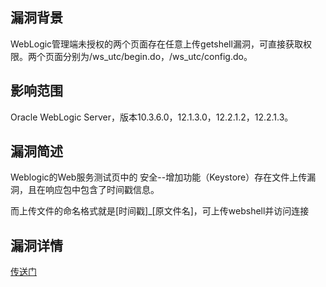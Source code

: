 ## 漏洞背景

WebLogic管理端未授权的两个页面存在任意上传getshell漏洞，可直接获取权限。两个页面分别为/ws_utc/begin.do，/ws_utc/config.do。

## 影响范围

Oracle WebLogic Server，版本10.3.6.0，12.1.3.0，12.2.1.2，12.2.1.3。

## 漏洞简述

Weblogic的Web服务测试页中的 安全--增加功能（Keystore）存在文件上传漏洞，且在响应包中包含了时间戳信息。

而上传文件的命名格式就是[时间戳]_[原文件名]，可上传webshell并访问连接

## 漏洞详情

[传送门](http://www.oracle.com/technetwork/security-advisory/cpujul2018-4258247.html#AppendixFMW)